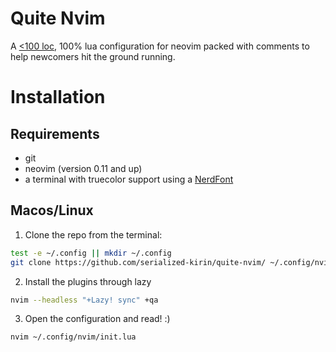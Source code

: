 # Quite Nvim
A [<100 loc](./init-stripped.lua), 100% lua configuration for neovim packed with comments to help newcomers hit the ground running.

# Installation
## Requirements
- git
- neovim (version 0.11 and up)
- a terminal with truecolor support using a [NerdFont](https://www.nerdfonts.com/) 
## Macos/Linux
1. Clone the repo from the terminal:
```bash
test -e ~/.config || mkdir ~/.config 
git clone https://github.com/serialized-kirin/quite-nvim/ ~/.config/nvim/
```
2. Install the plugins through lazy
```bash
nvim --headless "+Lazy! sync" +qa
```
3. Open the configuration and read! :)
```bash
nvim ~/.config/nvim/init.lua
```
